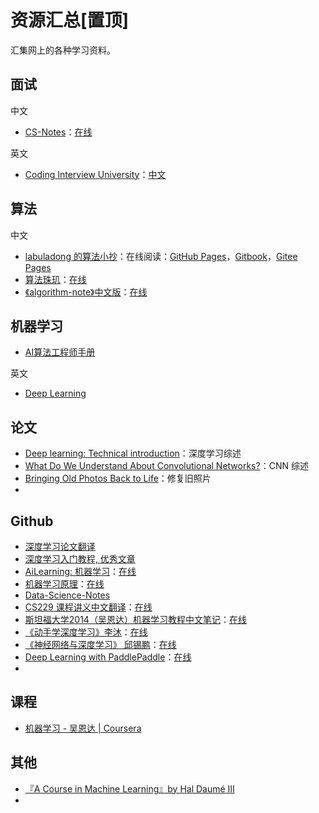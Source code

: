 # 资源汇总[置顶]


汇集网上的各种学习资料。

<!--more-->

## 面试

中文

- [CS-Notes](https://github.com/CyC2018/CS-Notes)：[在线](http://www.cyc2018.xyz/)

英文

- [Coding Interview University](https://github.com/jwasham/coding-interview-university)：[中文](https://github.com/jwasham/coding-interview-university/blob/main/translations/README-cn.md)

## 算法

中文

- [labuladong 的算法小抄](https://github.com/labuladong/fucking-algorithm)：在线阅读：[GitHub Pages](https://labuladong.github.io/algo)，[Gitbook](https://labuladong.gitbook.io/algo)，[Gitee Pages](https://labuladong.gitee.io/algo)
- [算法珠玑](https://github.com/soulmachine/algorithm-essentials)：[在线](https://algorithm-essentials.soulmachine.me/)
- [《algorithm-note》中文版](https://github.com/Dairongpeng/algorithm-note)：[在线](https://dairongpeng.github.io/algorithm-note/)

## 机器学习

- [AI算法工程师手册](http://www.huaxiaozhuan.com/)

英文

- [Deep Learning](https://www.deeplearningbook.org/)


## 论文

- [Deep learning: Technical introduction](https://arxiv.org/abs/1709.01412)：深度学习综述
- [What Do We Understand About Convolutional Networks?](https://arxiv.org/abs/1803.08834)：CNN 综述
- [Bringing Old Photos Back to Life](https://arxiv.org/abs/2004.09484)：修复旧照片
- []()

## Github

- [深度学习论文翻译](https://github.com/SnailTyan/deep-learning-papers-translation)
- [深度学习入门教程, 优秀文章](https://github.com/Mikoto10032/DeepLearning)
- [AiLearning: 机器学习](https://github.com/apachecn/AiLearning)：[在线](https://ailearning.apachecn.org/)
- [机器学习原理](https://github.com/shunliz/Machine-Learning)：[在线](https://shunliz.gitbooks.io/machine-learning/content/)
- [Data-Science-Notes](https://github.com/fengdu78/Data-Science-Notes)
- [CS229 课程讲义中文翻译](https://github.com/Kivy-CN/Stanford-CS-229-CN)：[在线](https://kivy-cn.github.io/Stanford-CS-229-CN)
- [斯坦福大学2014（吴恩达）机器学习教程中文笔记](https://github.com/fengdu78/Coursera-ML-AndrewNg-Notes)：[在线](http://www.ai-start.com/ml2014/)
- [《动手学深度学习》李沐](https://github.com/d2l-ai/d2l-zh)：[在线](http://zh.d2l.ai/)
- [《神经网络与深度学习》 邱锡鹏](https://github.com/nndl/nndl.github.io)：[在线](https://nndl.github.io/)
- [Deep Learning with PaddlePaddle](https://github.com/PaddlePaddle/book)：[在线](https://www.paddlepaddle.org.cn/documentation/docs/zh/develop/guides/index_cn.html)
- []()

## 课程

- [机器学习 - 吴恩达 | Coursera](https://www.coursera.org/learn/machine-learning)

## 其他

- [『A Course in Machine Learning』by Hal Daumé III](http://ciml.info/)
- []()

